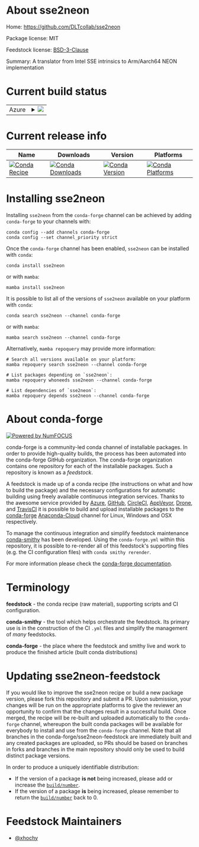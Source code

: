 About sse2neon
==============

Home: https://github.com/DLTcollab/sse2neon

Package license: MIT

Feedstock license: [BSD-3-Clause](https://github.com/conda-forge/sse2neon-feedstock/blob/main/LICENSE.txt)

Summary: A translator from Intel SSE intrinsics to Arm/Aarch64 NEON implementation

Current build status
====================


<table>
    
  <tr>
    <td>Azure</td>
    <td>
      <details>
        <summary>
          <a href="https://dev.azure.com/conda-forge/feedstock-builds/_build/latest?definitionId=18744&branchName=main">
            <img src="https://dev.azure.com/conda-forge/feedstock-builds/_apis/build/status/sse2neon-feedstock?branchName=main">
          </a>
        </summary>
        <table>
          <thead><tr><th>Variant</th><th>Status</th></tr></thead>
          <tbody><tr>
              <td>linux_64</td>
              <td>
                <a href="https://dev.azure.com/conda-forge/feedstock-builds/_build/latest?definitionId=18744&branchName=main">
                  <img src="https://dev.azure.com/conda-forge/feedstock-builds/_apis/build/status/sse2neon-feedstock?branchName=main&jobName=linux&configuration=linux%20linux_64_" alt="variant">
                </a>
              </td>
            </tr><tr>
              <td>linux_aarch64</td>
              <td>
                <a href="https://dev.azure.com/conda-forge/feedstock-builds/_build/latest?definitionId=18744&branchName=main">
                  <img src="https://dev.azure.com/conda-forge/feedstock-builds/_apis/build/status/sse2neon-feedstock?branchName=main&jobName=linux&configuration=linux%20linux_aarch64_" alt="variant">
                </a>
              </td>
            </tr><tr>
              <td>linux_ppc64le</td>
              <td>
                <a href="https://dev.azure.com/conda-forge/feedstock-builds/_build/latest?definitionId=18744&branchName=main">
                  <img src="https://dev.azure.com/conda-forge/feedstock-builds/_apis/build/status/sse2neon-feedstock?branchName=main&jobName=linux&configuration=linux%20linux_ppc64le_" alt="variant">
                </a>
              </td>
            </tr><tr>
              <td>osx_64</td>
              <td>
                <a href="https://dev.azure.com/conda-forge/feedstock-builds/_build/latest?definitionId=18744&branchName=main">
                  <img src="https://dev.azure.com/conda-forge/feedstock-builds/_apis/build/status/sse2neon-feedstock?branchName=main&jobName=osx&configuration=osx%20osx_64_" alt="variant">
                </a>
              </td>
            </tr><tr>
              <td>osx_arm64</td>
              <td>
                <a href="https://dev.azure.com/conda-forge/feedstock-builds/_build/latest?definitionId=18744&branchName=main">
                  <img src="https://dev.azure.com/conda-forge/feedstock-builds/_apis/build/status/sse2neon-feedstock?branchName=main&jobName=osx&configuration=osx%20osx_arm64_" alt="variant">
                </a>
              </td>
            </tr><tr>
              <td>win_64</td>
              <td>
                <a href="https://dev.azure.com/conda-forge/feedstock-builds/_build/latest?definitionId=18744&branchName=main">
                  <img src="https://dev.azure.com/conda-forge/feedstock-builds/_apis/build/status/sse2neon-feedstock?branchName=main&jobName=win&configuration=win%20win_64_" alt="variant">
                </a>
              </td>
            </tr>
          </tbody>
        </table>
      </details>
    </td>
  </tr>
</table>

Current release info
====================

| Name | Downloads | Version | Platforms |
| --- | --- | --- | --- |
| [![Conda Recipe](https://img.shields.io/badge/recipe-sse2neon-green.svg)](https://anaconda.org/conda-forge/sse2neon) | [![Conda Downloads](https://img.shields.io/conda/dn/conda-forge/sse2neon.svg)](https://anaconda.org/conda-forge/sse2neon) | [![Conda Version](https://img.shields.io/conda/vn/conda-forge/sse2neon.svg)](https://anaconda.org/conda-forge/sse2neon) | [![Conda Platforms](https://img.shields.io/conda/pn/conda-forge/sse2neon.svg)](https://anaconda.org/conda-forge/sse2neon) |

Installing sse2neon
===================

Installing `sse2neon` from the `conda-forge` channel can be achieved by adding `conda-forge` to your channels with:

```
conda config --add channels conda-forge
conda config --set channel_priority strict
```

Once the `conda-forge` channel has been enabled, `sse2neon` can be installed with `conda`:

```
conda install sse2neon
```

or with `mamba`:

```
mamba install sse2neon
```

It is possible to list all of the versions of `sse2neon` available on your platform with `conda`:

```
conda search sse2neon --channel conda-forge
```

or with `mamba`:

```
mamba search sse2neon --channel conda-forge
```

Alternatively, `mamba repoquery` may provide more information:

```
# Search all versions available on your platform:
mamba repoquery search sse2neon --channel conda-forge

# List packages depending on `sse2neon`:
mamba repoquery whoneeds sse2neon --channel conda-forge

# List dependencies of `sse2neon`:
mamba repoquery depends sse2neon --channel conda-forge
```


About conda-forge
=================

[![Powered by
NumFOCUS](https://img.shields.io/badge/powered%20by-NumFOCUS-orange.svg?style=flat&colorA=E1523D&colorB=007D8A)](https://numfocus.org)

conda-forge is a community-led conda channel of installable packages.
In order to provide high-quality builds, the process has been automated into the
conda-forge GitHub organization. The conda-forge organization contains one repository
for each of the installable packages. Such a repository is known as a *feedstock*.

A feedstock is made up of a conda recipe (the instructions on what and how to build
the package) and the necessary configurations for automatic building using freely
available continuous integration services. Thanks to the awesome service provided by
[Azure](https://azure.microsoft.com/en-us/services/devops/), [GitHub](https://github.com/),
[CircleCI](https://circleci.com/), [AppVeyor](https://www.appveyor.com/),
[Drone](https://cloud.drone.io/welcome), and [TravisCI](https://travis-ci.com/)
it is possible to build and upload installable packages to the
[conda-forge](https://anaconda.org/conda-forge) [Anaconda-Cloud](https://anaconda.org/)
channel for Linux, Windows and OSX respectively.

To manage the continuous integration and simplify feedstock maintenance
[conda-smithy](https://github.com/conda-forge/conda-smithy) has been developed.
Using the ``conda-forge.yml`` within this repository, it is possible to re-render all of
this feedstock's supporting files (e.g. the CI configuration files) with ``conda smithy rerender``.

For more information please check the [conda-forge documentation](https://conda-forge.org/docs/).

Terminology
===========

**feedstock** - the conda recipe (raw material), supporting scripts and CI configuration.

**conda-smithy** - the tool which helps orchestrate the feedstock.
                   Its primary use is in the construction of the CI ``.yml`` files
                   and simplify the management of *many* feedstocks.

**conda-forge** - the place where the feedstock and smithy live and work to
                  produce the finished article (built conda distributions)


Updating sse2neon-feedstock
===========================

If you would like to improve the sse2neon recipe or build a new
package version, please fork this repository and submit a PR. Upon submission,
your changes will be run on the appropriate platforms to give the reviewer an
opportunity to confirm that the changes result in a successful build. Once
merged, the recipe will be re-built and uploaded automatically to the
`conda-forge` channel, whereupon the built conda packages will be available for
everybody to install and use from the `conda-forge` channel.
Note that all branches in the conda-forge/sse2neon-feedstock are
immediately built and any created packages are uploaded, so PRs should be based
on branches in forks and branches in the main repository should only be used to
build distinct package versions.

In order to produce a uniquely identifiable distribution:
 * If the version of a package **is not** being increased, please add or increase
   the [``build/number``](https://docs.conda.io/projects/conda-build/en/latest/resources/define-metadata.html#build-number-and-string).
 * If the version of a package **is** being increased, please remember to return
   the [``build/number``](https://docs.conda.io/projects/conda-build/en/latest/resources/define-metadata.html#build-number-and-string)
   back to 0.

Feedstock Maintainers
=====================

* [@xhochy](https://github.com/xhochy/)

